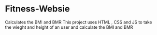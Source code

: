 # Fitness-Websie
Calculates the BMI and BMR 
This project uses HTML , CSS and JS to take the wieght and height of an user and calculate the BMI and BMR

